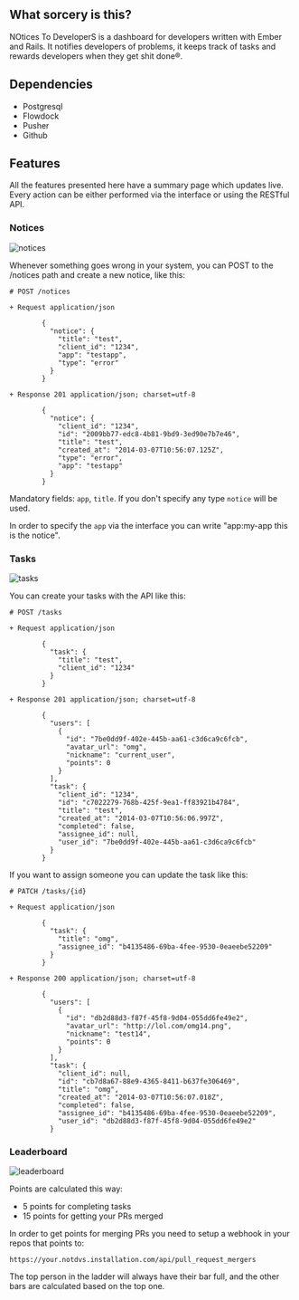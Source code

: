 ## What sorcery is this?

NOtices To DeveloperS is a dashboard for developers written with Ember and Rails.
It notifies developers of problems, it keeps track of tasks and rewards developers when they get shit done®.

## Dependencies

- Postgresql
- Flowdock
- Pusher
- Github

## Features

All the features presented here have a summary page which updates live.
Every action can be either performed via the interface or using the RESTful API.

### Notices

![notices](http://f.cl.ly/items/3g1p1Q3822293K0P3g0S/Image%202014-03-07%20at%2012.20.16%20pm.png)

Whenever something goes wrong in your system, you can POST to the /notices path and create a new notice, like this:

```
# POST /notices

+ Request application/json

        {
          "notice": {
            "title": "test",
            "client_id": "1234",
            "app": "testapp",
            "type": "error"
          }
        }

+ Response 201 application/json; charset=utf-8

        {
          "notice": {
            "client_id": "1234",
            "id": "2009bb77-edc8-4b81-9bd9-3ed90e7b7e46",
            "title": "test",
            "created_at": "2014-03-07T10:56:07.125Z",
            "type": "error",
            "app": "testapp"
          }
        }
```

Mandatory fields: `app`, `title`.
If you don't specify any type `notice` will be used.

In order to specify the `app` via the interface you can write "app:my-app this is the notice".

### Tasks

![tasks](http://f.cl.ly/items/0c2E3k3G0M3P303J3W26/Image%202014-03-07%20at%2012.21.39%20pm.png)

You can create your tasks with the API like this:

```
# POST /tasks

+ Request application/json

        {
          "task": {
            "title": "test",
            "client_id": "1234"
          }
        }

+ Response 201 application/json; charset=utf-8

        {
          "users": [
            {
              "id": "7be0dd9f-402e-445b-aa61-c3d6ca9c6fcb",
              "avatar_url": "omg",
              "nickname": "current_user",
              "points": 0
            }
          ],
          "task": {
            "client_id": "1234",
            "id": "c7022279-768b-425f-9ea1-ff83921b4784",
            "title": "test",
            "created_at": "2014-03-07T10:56:06.997Z",
            "completed": false,
            "assignee_id": null,
            "user_id": "7be0dd9f-402e-445b-aa61-c3d6ca9c6fcb"
          }
        }
```

If you want to assign someone you can update the task like this:

```
# PATCH /tasks/{id}

+ Request application/json

        {
          "task": {
            "title": "omg",
            "assignee_id": "b4135486-69ba-4fee-9530-0eaeebe52209"
          }
        }

+ Response 200 application/json; charset=utf-8

        {
          "users": [
            {
              "id": "db2d88d3-f87f-45f8-9d04-055dd6fe49e2",
              "avatar_url": "http://lol.com/omg14.png",
              "nickname": "test14",
              "points": 0
            }
          ],
          "task": {
            "client_id": null,
            "id": "cb7d8a67-88e9-4365-8411-b637fe306469",
            "title": "omg",
            "created_at": "2014-03-07T10:56:07.018Z",
            "completed": false,
            "assignee_id": "b4135486-69ba-4fee-9530-0eaeebe52209",
            "user_id": "db2d88d3-f87f-45f8-9d04-055dd6fe49e2"
          }
```

### Leaderboard

![leaderboard](http://f.cl.ly/items/3c0m3e2J2s3k2x0H0A0U/Image%202014-03-07%20at%2012.27.04%20pm.png)

Points are calculated this way:

- 5 points for completing tasks
- 15 points for getting your PRs merged

In order to get points for merging PRs you need to setup a webhook in your repos that points to:

```
https://your.notdvs.installation.com/api/pull_request_mergers
```

The top person in the ladder will always have their bar full, and the other bars are calculated based on the top one.
